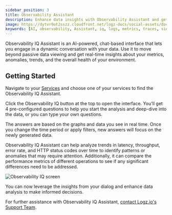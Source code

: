 ```yaml
---
sidebar_position: 3
title: Observability Assistant
description: Enhance data insights with Observability Assistant and get AI-powered analysis of your data.
image: https://dytvr9ot2sszz.cloudfront.net/logz-docs/social-assets/docs-social.jpg
keywords: [AI, observability, Assistant, iq, logs, metrics, traces, siem, insights, analysis, services, logz.io]
---
```


Observability IQ Assistant is an AI-powered, chat-based interface that lets you engage in a dynamic conversation with your data. Use it to move beyond passive data viewing and get real-time insights about your metrics, anomalies, trends, and the overall health of your environment.

<h2 id="start"> Getting Started </h2> 

Navigate to your  [Services](https://app.logz.io/#/dashboard/spm/services/table) and choose one of your services to find the Observability IQ Assistant.

Click the Observability IQ button at the top to open the interface. You'll get 4 pre-configured questions to help you start the analysis and deep-dive into the data, or you can type your own questions.

The answers are based on the graphs and data you see in real time. Once you change the time period or apply filters, new answers will focus on the newly generated data.

Observability IQ Assistant can help analyze trends in latency, throughput, error rate, and HTTP status codes over time to identify patterns or anomalies that may require attention. Additionally, it can compare the performance metrics of different operations to see if any significant differences need to be addressed.

![Observability IQ screen](https://dytvr9ot2sszz.cloudfront.net/logz-docs/services/observabilityiq-mar27.png)

You can now leverage the insights from your dialog and enhance data analysis to make informed decisions.

For further assistance with Observability IQ Assistant, [contact Logz.io's Support Team](mailto:help@logz.io).